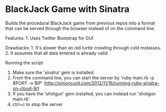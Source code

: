 # BlackJack Game with Sinatra #

Builds the procedural BlackJack game from previous repos into a format that can
be served through the browser instead of on the command line. 

Features:
    1. Uses Twitter Bootstrap for GUI

Drawbacks: 
    1. It's slower than an old turtle crawling through cold molasses.
    2. It assumes that all data entered is already valid.

Running the script
1. Make sure the 'sinatra' gem is installed.
2. From the command line, you can start the server by 'ruby main.rb -p $PORT -o $IP' (http://simoncurd.com/2012/11/16/running-ruby-sinatra-on-cloud-9/)
3. If you have the 'shotgun' gem installed, you can instead run 'shotgun main.rb'
4. ctrl+c to stop the server
